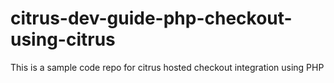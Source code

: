 # citrus-dev-guide-php-checkout-using-citrus
This is a sample code repo for citrus hosted checkout integration using PHP
